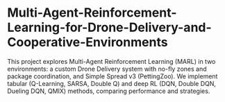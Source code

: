 # Multi-Agent-Reinforcement-Learning-for-Drone-Delivery-and-Cooperative-Environments
This project explores Multi-Agent Reinforcement Learning (MARL) in two environments: a custom Drone Delivery system with no-fly zones and package coordination, and Simple Spread v3 (PettingZoo). We implement tabular (Q-Learning, SARSA, Double Q) and deep RL (DQN, Double DQN, Dueling DQN, QMIX) methods, comparing performance and strategies.
